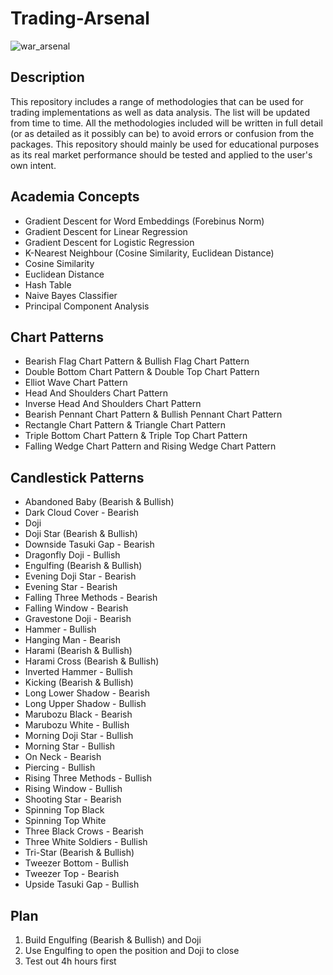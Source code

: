 # Trading-Arsenal

![war_arsenal](https://api.army.mil/e2/c/images/2017/06/02/480322/original.jpg)

## Description
This repository includes a range of methodologies that can be used for trading implementations as well as data analysis. The list will be updated from time to time. 
All the methodologies included will be written in full detail (or as detailed as it possibly can be) to avoid errors or confusion from the packages.
This repository should mainly be used for educational purposes as its real market performance should be tested and applied to the user's own intent.

## Academia Concepts
- Gradient Descent for Word Embeddings (Forebinus Norm)
- Gradient Descent for Linear Regression
- Gradient Descent for Logistic Regression
- K-Nearest Neighbour (Cosine Similarity, Euclidean Distance)
- Cosine Similarity
- Euclidean Distance
- Hash Table
- Naive Bayes Classifier
- Principal Component Analysis

## Chart Patterns
- Bearish Flag Chart Pattern & Bullish Flag Chart Pattern
- Double Bottom Chart Pattern & Double Top Chart Pattern
- Elliot Wave Chart Pattern
- Head And Shoulders Chart Pattern
- Inverse Head And Shoulders Chart Pattern
- Bearish Pennant Chart Pattern & Bullish Pennant Chart Pattern
- Rectangle Chart Pattern & Triangle Chart Pattern
- Triple Bottom Chart Pattern & Triple Top Chart Pattern
- Falling Wedge Chart Pattern and Rising Wedge Chart Pattern

## Candlestick Patterns
- Abandoned Baby (Bearish & Bullish)
- Dark Cloud Cover - Bearish
- Doji
- Doji Star (Bearish & Bullish)
- Downside Tasuki Gap - Bearish
- Dragonfly Doji - Bullish
- Engulfing (Bearish & Bullish)
- Evening Doji Star - Bearish
- Evening Star - Bearish
- Falling Three Methods - Bearish
- Falling Window - Bearish
- Gravestone Doji - Bearish
- Hammer - Bullish
- Hanging Man - Bearish
- Harami (Bearish & Bullish)
- Harami Cross (Bearish & Bullish)
- Inverted Hammer - Bullish
- Kicking (Bearish & Bullish)
- Long Lower Shadow - Bearish
- Long Upper Shadow - Bullish
- Marubozu Black - Bearish
- Marubozu White - Bullish
- Morning Doji Star - Bullish
- Morning Star - Bullish
- On Neck - Bearish
- Piercing - Bullish
- Rising Three Methods - Bullish
- Rising Window - Bullish
- Shooting Star - Bearish
- Spinning Top Black
- Spinning Top White
- Three Black Crows - Bearish
- Three White Soldiers - Bullish
- Tri-Star (Bearish & Bullish)
- Tweezer Bottom - Bullish
- Tweezer Top - Bearish
- Upside Tasuki Gap - Bullish

## Plan
1. Build Engulfing (Bearish & Bullish) and Doji
2. Use Engulfing to open the position and Doji to close
3. Test out 4h hours first
